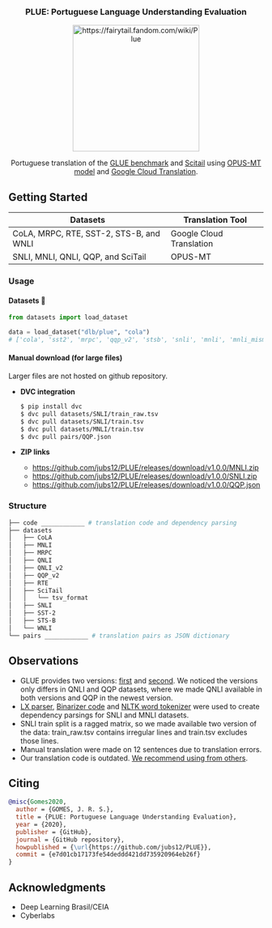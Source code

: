 <br />
<div align="center">
    <h3 align="center">PLUE: Portuguese Language Understanding Evaluation</h3>
    <img src="https://user-images.githubusercontent.com/28462295/140660705-e39c001f-e311-4024-aa7a-a7e1c69268fc.png" alt="https://fairytail.fandom.com/wiki/Plue" width="250">
  <p align="center">
    Portuguese translation of the <a href="https://gluebenchmark.com/">GLUE benchmark</a> and <a href=https://allenai.org/data/scitail> Scitail</a> using <a href=https://github.com/Helsinki-NLP/OPUS-MT>OPUS-MT model</a> and <a href=https://cloud.google.com/translate/docs>Google Cloud Translation</a>.
  </p>
</div>


## Getting Started

| Datasets | Translation Tool |
| --- | --- |
| CoLA, MRPC, RTE, SST-2, STS-B, and WNLI  | Google Cloud Translation |
| SNLI, MNLI, QNLI, QQP, and SciTail  |  OPUS-MT |



### Usage 

#### Datasets :hugs:

```python
from datasets import load_dataset

data = load_dataset("dlb/plue", "cola")
# ['cola', 'sst2', 'mrpc', 'qqp_v2', 'stsb', 'snli', 'mnli', 'mnli_mismatched', 'mnli_matched', 'qnli', 'qnli_v2', 'rte', 'wnli', 'scitail']
```

#### Manual download (for large files)

Larger files are not hosted on github repository.

- **DVC integration**
    ```bash
    $ pip install dvc
    $ dvc pull datasets/SNLI/train_raw.tsv
    $ dvc pull datasets/SNLI/train.tsv
    $ dvc pull datasets/MNLI/train.tsv
    $ dvc pull pairs/QQP.json
    ```

- **ZIP links** 
    - https://github.com/jubs12/PLUE/releases/download/v1.0.0/MNLI.zip
    - https://github.com/jubs12/PLUE/releases/download/v1.0.0/SNLI.zip
    - https://github.com/jubs12/PLUE/releases/download/v1.0.0/QQP.json






### Structure

```bash
├── code ____________ # translation code and dependency parsing  
├── datasets
│   ├── CoLA
│   ├── MNLI
│   ├── MRPC
│   ├── QNLI
│   ├── QNLI_v2
│   ├── QQP_v2
│   ├── RTE
│   ├── SciTail
│   │   └── tsv_format
│   ├── SNLI
│   ├── SST-2
│   ├── STS-B
│   └── WNLI
└── pairs ____________ # translation pairs as JSON dictionary
```

## Observations
- GLUE provides two versions: [first](https://github.com/nyu-mll/GLUE-baselines/blob/master/download_glue_data.py) and [second](https://github.com/nyu-mll/jiant/blob/master/scripts/download_glue_data.py). We noticed the versions only differs in QNLI and QQP datasets, where we made QNLI available in both versions and QQP in the newest version.
- [LX parser](http://lxcenter.di.fc.ul.pt/tools/en/LXParserEN.html), [Binarizer code](http://lascam.facom.ufu.br:8080/cookbooks/cookbook.jsp?api=nltk#ex11) and [NLTK word tokenizer](https://www.nltk.org/_modules/nltk/tokenize.html#word_tokenize) were used to create dependency parsings for SNLI and MNLI datasets. 
- SNLI train split is a ragged matrix, so we made available two version of the data: train_raw.tsv contains irregular lines and train.tsv excludes those lines. 
- Manual translation were made on 12 sentences due to translation errors.
- Our translation code is outdated. [We recommend using from others](https://github.com/unicamp-dl/mMARCO/blob/main/scripts/translate.py).


## Citing

```bibtex
@misc{Gomes2020,
  author = {GOMES, J. R. S.},
  title = {PLUE: Portuguese Language Understanding Evaluation},
  year = {2020},
  publisher = {GitHub},
  journal = {GitHub repository},
  howpublished = {\url{https://github.com/jubs12/PLUE}},
  commit = {e7d01cb17173fe54deddd421dd735920964eb26f}
}
```

## Acknowledgments
- Deep Learning Brasil/CEIA
- Cyberlabs
